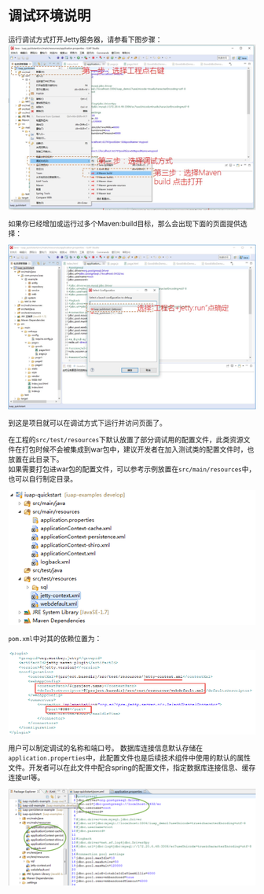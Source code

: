 # 调试环境说明

运行调试方式打开Jetty服务器，请参看下图步骤：
![运行调试](../img/image109.jpg)

如果你已经增加或运行过多个Maven:build目标，那么会出现下面的页面提供选择：

![选择jetty运行](../img/image120.jpg)

到这是项目就可以在调试方式下运行并访问页面了。


在工程的`src/test/resources`下默认放置了部分调试用的配置文件，此类资源文件在打包时候不会被集成到war包中，建议开发者在加入测试类的配置文件时，也放置在此目录下。  
如果需要打包进war包的配置文件，可以参考示例放置在`src/main/resources`中，也可以自行制定目录。  


![](/img/image033.jpg)



`pom.xml`中对其的依赖位置为：


![](/img/image034.jpg)



用户可以制定调试的名称和端口号。
数据库连接信息默认存储在`application.properties`中，此配置文件也是后续技术组件中使用的默认的属性文件。开发者可以在此文件中配合spring的配置文件，指定数据库连接信息、缓存连接url等。


![](/img/image035.jpg)
  